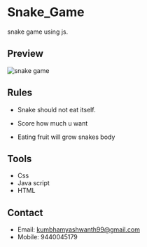 # Snake_Game
snake game using js.
## Preview
![snake game](https://github.com/sahaa99/Snake_Game/assets/134568822/f88450d5-32c3-4b57-a8f9-0dc0d6a4fab8)

## Rules
- Snake should not eat itself.
- Score how much u want

- Eating fruit will grow snakes body

## Tools
- Css
- Java script
- HTML

## Contact
- Email: kumbhamyashwanth99@gmail.com
- Mobile: 9440045179 

